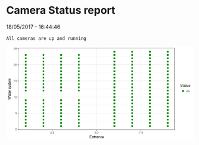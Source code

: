 Camera Status report
================
18/05/2017 - 16:44:46

    All cameras are up and running

![](camreport_files/figure-markdown_github/unnamed-chunk-2-1.png)
